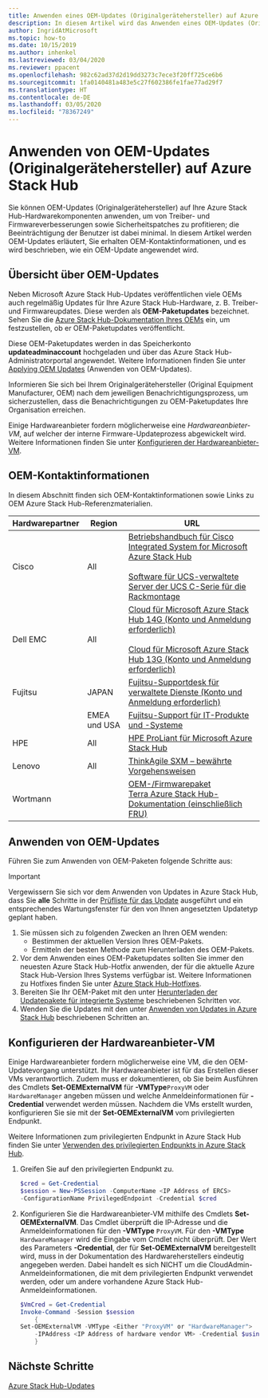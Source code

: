 ```yaml
---
title: Anwenden eines OEM-Updates (Originalgerätehersteller) auf Azure Stack Hub
description: In diesem Artikel wird das Anwenden eines OEM-Updates (Originalgerätehersteller) auf Azure Stack Hub erläutert.
author: IngridAtMicrosoft
ms.topic: how-to
ms.date: 10/15/2019
ms.author: inhenkel
ms.lastreviewed: 03/04/2020
ms.reviewer: ppacent
ms.openlocfilehash: 982c62ad37d2d19dd3273c7ece3f20ff725ce6b6
ms.sourcegitcommit: 1fa0140481a483e5c27f602386fe1fae77ad29f7
ms.translationtype: HT
ms.contentlocale: de-DE
ms.lasthandoff: 03/05/2020
ms.locfileid: "78367249"
---
```

# <a name="apply-azure-stack-hub-original-equipment-manufacturer-oem-updates"></a>Anwenden von OEM-Updates (Originalgerätehersteller) auf Azure Stack Hub

Sie können OEM-Updates (Originalgerätehersteller) auf Ihre Azure Stack Hub-Hardwarekomponenten anwenden, um von Treiber- und Firmwareverbesserungen sowie Sicherheitspatches zu profitieren; die Beeinträchtigung der Benutzer ist dabei minimal. In diesem Artikel werden OEM-Updates erläutert, Sie erhalten OEM-Kontaktinformationen, und es wird beschrieben, wie ein OEM-Update angewendet wird.

## <a name="overview-of-oem-updates"></a>Übersicht über OEM-Updates

Neben Microsoft Azure Stack Hub-Updates veröffentlichen viele OEMs auch regelmäßig Updates für Ihre Azure Stack Hub-Hardware, z. B. Treiber- und Firmwareupdates. Diese werden als **OEM-Paketupdates** bezeichnet. Sehen Sie die [Azure Stack Hub-Dokumentation Ihres OEMs](#oem-contact-information) ein, um festzustellen, ob er OEM-Paketupdates veröffentlicht.

Diese OEM-Paketupdates werden in das Speicherkonto **updateadminaccount** hochgeladen und über das Azure Stack Hub-Administratorportal angewendet. Weitere Informationen finden Sie unter [Applying OEM Updates](#apply-oem-updates) (Anwenden von OEM-Updates).

Informieren Sie sich bei Ihrem Originalgerätehersteller (Original Equipment Manufacturer, OEM) nach dem jeweiligen Benachrichtigungsprozess, um sicherzustellen, dass die Benachrichtigungen zu OEM-Paketupdates Ihre Organisation erreichen.

Einige Hardwareanbieter fordern möglicherweise eine *Hardwareanbieter-VM*, auf welcher der interne Firmware-Updateprozess abgewickelt wird. Weitere Informationen finden Sie unter [Konfigurieren der Hardwareanbieter-VM](#configure-hardware-vendor-vm).

## <a name="oem-contact-information"></a>OEM-Kontaktinformationen 

In diesem Abschnitt finden sich OEM-Kontaktinformationen sowie Links zu OEM Azure Stack Hub-Referenzmaterialien.

| Hardwarepartner | Region | URL |
|------------------|--------|-------------------------------------------------------------------------------------------------------------------------------------------------------------------------------------------------------------------------------------------------------------------------------------------------------------------------------------------|
| Cisco | All | [Betriebshandbuch für Cisco Integrated System for Microsoft Azure Stack Hub](https://aka.ms/aa708e2)<br><br>[Software für UCS-verwaltete Server der UCS C-Serie für die Rackmontage](https://aka.ms/aa700rq) |
| Dell EMC | All | [Cloud für Microsoft Azure Stack Hub 14G (Konto und Anmeldung erforderlich)](https://support.emc.com/downloads/44615_Cloud-for-Microsoft-Azure-Stack-14G)<br><br>[Cloud für Microsoft Azure Stack Hub 13G (Konto und Anmeldung erforderlich)](https://support.emc.com/downloads/42238_Cloud-for-Microsoft-Azure-Stack-13G) |
| Fujitsu | JAPAN | [Fujitsu-Supportdesk für verwaltete Dienste (Konto und Anmeldung erforderlich)](https://eservice.fujitsu.com/supportdesk-web/) |
|  | EMEA und USA | [Fujitsu-Support für IT-Produkte und -Systeme](https://support.ts.fujitsu.com/IndexContact.asp?lng=COM&ln=no&LC=del) |
| HPE | All | [HPE ProLiant für Microsoft Azure Stack Hub](http://www.hpe.com/info/MASupdates) |
| Lenovo | All | [ThinkAgile SXM – bewährte Vorgehensweisen](https://datacentersupport.lenovo.com/us/en/solutions/ht505122)
| Wortmann |  | [OEM-/Firmwarepaket](https://aka.ms/AA6z600)<br>[Terra Azure Stack Hub-Dokumentation (einschließlich FRU)](https://aka.ms/aa6zktc)

## <a name="apply-oem-updates"></a>Anwenden von OEM-Updates

Führen Sie zum Anwenden von OEM-Paketen folgende Schritte aus:

> [!IMPORTANT]
> Vergewissern Sie sich vor dem Anwenden von Updates in Azure Stack Hub, dass Sie **alle** Schritte in der [Prüfliste für das Update](release-notes-checklist.md) ausgeführt und ein entsprechendes Wartungsfenster für den von Ihnen angesetzten Updatetyp geplant haben.

1. Sie müssen sich zu folgenden Zwecken an Ihren OEM wenden:
      - Bestimmen der aktuellen Version Ihres OEM-Pakets.  
      - Ermitteln der besten Methode zum Herunterladen des OEM-Pakets.  
2. Vor dem Anwenden eines OEM-Paketupdates sollten Sie immer den neuesten Azure Stack Hub-Hotfix anwenden, der für die aktuelle Azure Stack Hub-Version Ihres Systems verfügbar ist. Weitere Informationen zu Hotfixes finden Sie unter [Azure Stack Hub-Hotfixes](azure-stack-servicing-policy.md).
3. Bereiten Sie Ihr OEM-Paket mit den unter [Herunterladen der Updatepakete für integrierte Systeme](azure-stack-servicing-policy.md) beschriebenen Schritten vor.
4. Wenden Sie die Updates mit den unter [Anwenden von Updates in Azure Stack Hub](azure-stack-apply-updates.md) beschriebenen Schritten an.

## <a name="configure-hardware-vendor-vm"></a>Konfigurieren der Hardwareanbieter-VM

Einige Hardwareanbieter fordern möglicherweise eine VM, die den OEM-Updatevorgang unterstützt. Ihr Hardwareanbieter ist für das Erstellen dieser VMs verantwortlich. Zudem muss er dokumentieren, ob Sie beim Ausführen des Cmdlets **Set-OEMExternalVM** für **-VMType**`ProxyVM` oder `HardwareManager` angeben müssen und welche Anmeldeinformationen für **-Credential** verwendet werden müssen. Nachdem die VMs erstellt wurden, konfigurieren Sie sie mit der **Set-OEMExternalVM** vom privilegierten Endpunkt.

Weitere Informationen zum privilegierten Endpunkt in Azure Stack Hub finden Sie unter [Verwenden des privilegierten Endpunkts in Azure Stack Hub](azure-stack-privileged-endpoint.md).

1.  Greifen Sie auf den privilegierten Endpunkt zu.

    ```powershell  
    $cred = Get-Credential
    $session = New-PSSession -ComputerName <IP Address of ERCS>
    -ConfigurationName PrivilegedEndpoint -Credential $cred
    ```

2. Konfigurieren Sie die Hardwareanbieter-VM mithilfe des Cmdlets **Set-OEMExternalVM**. Das Cmdlet überprüft die IP-Adresse und die Anmeldeinformationen für den **-VMType** `ProxyVM`. Für den **-VMType** `HardwareManager` wird die Eingabe vom Cmdlet nicht überprüft. Der Wert des Parameters **-Credential**, der für **Set-OEMExternalVM** bereitgestellt wird, muss in der Dokumentation des Hardwareherstellers eindeutig angegeben werden.  Dabei handelt es sich NICHT um die CloudAdmin-Anmeldeinformationen, die mit dem privilegierten Endpunkt verwendet werden, oder um andere vorhandene Azure Stack Hub-Anmeldeinformationen.

    ```powershell  
    $VmCred = Get-Credential
    Invoke-Command -Session $session
        { 
    Set-OEMExternalVM -VMType <Either "ProxyVM" or "HardwareManager">
        -IPAddress <IP Address of hardware vendor VM> -Credential $using:VmCred
        }
    ```

## <a name="next-steps"></a>Nächste Schritte

[Azure Stack Hub-Updates](azure-stack-updates.md)

